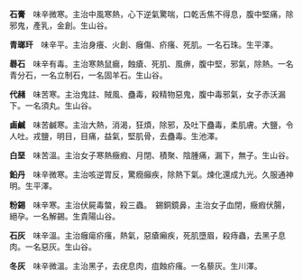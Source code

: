 **石膏**　味辛微寒。主治中風寒熱，心下逆氣驚喘，口乾舌焦不得息，腹中堅痛，除邪鬼，產乳，金創。生山谷。

**青瑯玕**　味辛平。主治身癢、火創、癰傷、疥瘙、死肌。一名石珠。生平澤。

**礜石**　味辛有毒。主治寒熱鼠瘺，蝕瘡、死肌、風痹，腹中堅，邪氣，除熱。一名青分石，一名立制石，一名固羊石。生山谷。

**代赭**　味苦寒。主治鬼註、賊風、蠱毒，殺精物惡鬼，腹中毒邪氣，女子赤沃漏下。一名須丸。生山谷。

**鹵鹹**　味苦鹹寒。主治大熱，消渴，狂煩，除邪，及吐下蠱毒，柔肌膚。大鹽，令人吐。戎鹽，明目，目痛，益氣，堅肌骨，去蠱毒。生池澤。

**白堊**　味苦溫。主治女子寒熱癥瘕、月閉、積聚、陰腫痛，漏下，無子。生山谷。

**鉛丹**　味辛微寒。主治咳逆胃反，驚癇癲疾，除熱下氣。煉化還成九光。久服通神明。生平澤。

**粉錫**　味辛寒。主治伏屍毒螫，殺三蟲。　錫銅鏡鼻，主治女子血閉，癥瘕伏腸，絕孕。一名解錫。生貴陽山谷。

**石灰**　味辛溫。主治癰瘍疥瘙，熱氣，惡瘡癩疾，死肌墮眉，殺痔蟲，去黑子息肉。一名惡灰。生山谷。

**冬灰**　味辛微溫。主治黑子，去疣息肉，疽蝕疥瘙。一名藜灰。生川澤。